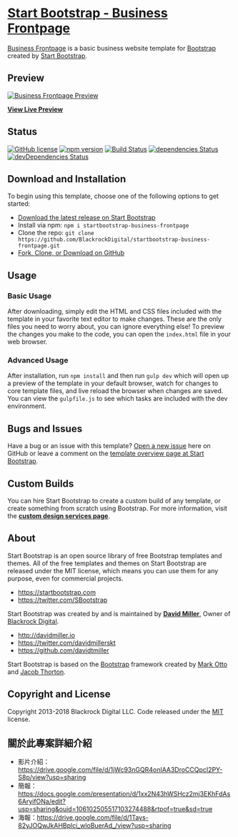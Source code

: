# [Start Bootstrap - Business Frontpage](https://startbootstrap.com/template-overviews/business-frontpage/)

[Business Frontpage](http://startbootstrap.com/template-overviews/business-frontpage/) is a basic business website template for [Bootstrap](http://getbootstrap.com/) created by [Start Bootstrap](http://startbootstrap.com/).

## Preview

[![Business Frontpage Preview](https://startbootstrap.com/assets/img/templates/business-frontpage.jpg)](https://blackrockdigital.github.io/startbootstrap-business-frontpage/)

**[View Live Preview](https://blackrockdigital.github.io/startbootstrap-business-frontpage/)**

## Status

[![GitHub license](https://img.shields.io/badge/license-MIT-blue.svg)](https://raw.githubusercontent.com/BlackrockDigital/startbootstrap-business-frontpage/master/LICENSE)
[![npm version](https://img.shields.io/npm/v/startbootstrap-business-frontpage.svg)](https://www.npmjs.com/package/startbootstrap-business-frontpage)
[![Build Status](https://travis-ci.org/BlackrockDigital/startbootstrap-business-frontpage.svg?branch=master)](https://travis-ci.org/BlackrockDigital/startbootstrap-business-frontpage)
[![dependencies Status](https://david-dm.org/BlackrockDigital/startbootstrap-business-frontpage/status.svg)](https://david-dm.org/BlackrockDigital/startbootstrap-business-frontpage)
[![devDependencies Status](https://david-dm.org/BlackrockDigital/startbootstrap-business-frontpage/dev-status.svg)](https://david-dm.org/BlackrockDigital/startbootstrap-business-frontpage?type=dev)

## Download and Installation

To begin using this template, choose one of the following options to get started:
* [Download the latest release on Start Bootstrap](https://startbootstrap.com/template-overviews/business-frontpage/)
* Install via npm: `npm i startbootstrap-business-frontpage`
* Clone the repo: `git clone https://github.com/BlackrockDigital/startbootstrap-business-frontpage.git`
* [Fork, Clone, or Download on GitHub](https://github.com/BlackrockDigital/startbootstrap-business-frontpage)

## Usage

### Basic Usage

After downloading, simply edit the HTML and CSS files included with the template in your favorite text editor to make changes. These are the only files you need to worry about, you can ignore everything else! To preview the changes you make to the code, you can open the `index.html` file in your web browser.

### Advanced Usage

After installation, run `npm install` and then run `gulp dev` which will open up a preview of the template in your default browser, watch for changes to core template files, and live reload the browser when changes are saved. You can view the `gulpfile.js` to see which tasks are included with the dev environment.

## Bugs and Issues

Have a bug or an issue with this template? [Open a new issue](https://github.com/BlackrockDigital/startbootstrap-business-frontpage/issues) here on GitHub or leave a comment on the [template overview page at Start Bootstrap](http://startbootstrap.com/template-overviews/business-frontpage/).

## Custom Builds

You can hire Start Bootstrap to create a custom build of any template, or create something from scratch using Bootstrap. For more information, visit the **[custom design services page](https://startbootstrap.com/bootstrap-design-services/)**.

## About

Start Bootstrap is an open source library of free Bootstrap templates and themes. All of the free templates and themes on Start Bootstrap are released under the MIT license, which means you can use them for any purpose, even for commercial projects.

* https://startbootstrap.com
* https://twitter.com/SBootstrap

Start Bootstrap was created by and is maintained by **[David Miller](http://davidmiller.io/)**, Owner of [Blackrock Digital](http://blackrockdigital.io/).

* http://davidmiller.io
* https://twitter.com/davidmillerskt
* https://github.com/davidtmiller

Start Bootstrap is based on the [Bootstrap](http://getbootstrap.com/) framework created by [Mark Otto](https://twitter.com/mdo) and [Jacob Thorton](https://twitter.com/fat).

## Copyright and License

Copyright 2013-2018 Blackrock Digital LLC. Code released under the [MIT](https://github.com/BlackrockDigital/startbootstrap-business-frontpage/blob/gh-pages/LICENSE) license.

## 關於此專案詳細介紹

* 影片介紹：https://drive.google.com/file/d/1jWc93nGQR4onIAA3DroCCQpcI2PY-S8p/view?usp=sharing
* 簡報：https://docs.google.com/presentation/d/1xx2N43hWSHcz2mj3EKhFdAs6AryifONa/edit?usp=sharing&ouid=106102505517103274488&rtpof=true&sd=true
* 海報：https://drive.google.com/file/d/1Tays-82yJOQwJkAHBplci_wloBuerAd_/view?usp=sharing
